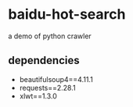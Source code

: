 # baidu-hot-search
a demo of python crawler

## dependencies
- beautifulsoup4==4.11.1
- requests==2.28.1
- xlwt==1.3.0
